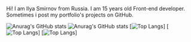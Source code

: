 Hi! I am Ilya Smirnov from Russia. I am 15 years old Front-end developer. Sometimes i post my portfolio's projects on GitHub.

![Anurag's GitHub stats](https://github-readme-stats.vercel.app/api?username=rauh-wrld&show_icons=true&theme=dark)
![Anurag's GitHub stats](https://github-readme-stats.vercel.app/api?username=rauh-wrld&show_icons=true&theme=dark)
[![Top Langs](https://github-readme-stats.vercel.app/api/top-langs/?username=rauh-wrld&layout=compact&show_icons=true&theme=dark)]
[![Top Langs](https://github-readme-stats.vercel.app/api/top-langs/?username=rauh-wrld&layout=compact&show_icons=true&theme=dark)]
[![Top Langs](https://github-readme-stats.vercel.app/api/top-langs/?username=rauh-wrld&layout=compact&show_icons=true&theme=dark)]
